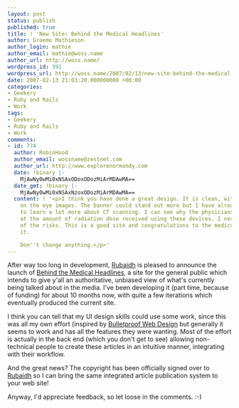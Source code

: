 ```yaml
---
layout: post
status: publish
published: true
title: ! 'New Site: Behind the Medical Headlines'
author: Graeme Mathieson
author_login: mathie
author_email: mathie@woss.name
author_url: http://woss.name/
wordpress_id: 391
wordpress_url: http://woss.name/2007/02/13/new-site-behind-the-medical-headlines/
date: 2007-02-13 21:03:20.000000000 +00:00
categories:
- Geekery
- Ruby and Rails
- Work
tags:
- Geekery
- Ruby and Rails
- Work
comments:
- id: 774
  author: RobinHood
  author_email: wossname@zestnet.com
  author_url: http://www.explorenormandy.com
  date: !binary |-
    MjAwNy0wMi0xNSAxODoxODozMiArMDAwMA==
  date_gmt: !binary |-
    MjAwNy0wMi0xNSAxNzoxODozMiArMDAwMA==
  content: ! '<p>I think you have done a great design. It is clean, with clear, easy
    on the eye images. The banner could stand out more but I have already used it
    to learn a lot more about CT scanning. I can see why the physicians are concerned
    at the amount of radiation dose received using these devices. I never thought
    of the risks. This is a good site and congratulations to the medicos who commissioned
    it.

    Don''t change anything.</p>'
---
```

After way too long in development, [Rubaidh](http://www.rubaidh.com/) is pleased to announce the launch of [Behind the Medical Headlines](http://www.behindthemedicalheadlines.com/), a site for the general public which intends to give y'all an authoritative, unbiased view of what's currently being talked about in the media.  I've been developing it (part time, because of funding) for about 10 months now, with quite a few iterations which eventually produced the current site.

I think you can tell that my UI design skills could use some work, since this was all my own effort (inspired by [Bulletproof Web Design](http://www.simplebits.com/publications/bulletproof/) but generally it seems to work and has all the features they were wanting.  Most of the effort is actually in the back end (which you don't get to see) allowing non-technical people to create these articles in an intuitive manner, integrating with their workflow.

And the great news?  The copyright has been officially signed over to [Rubaidh](http://www.rubaidh.com/) so I can bring the same integrated article publication system to your web site!

Anyway, I'd appreciate feedback, so let loose in the comments. :-)
